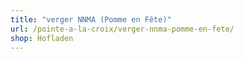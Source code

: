 ```yaml
---
title: "verger NNMA (Pomme en Fête)"
url: /pointe-a-la-croix/verger-nnma-pomme-en-fete/
shop: Hofladen
---
```

